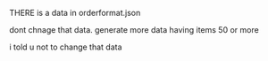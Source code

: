 THERE is a data in orderformat.json

dont chnage that data. generate more data having items 50 or more

i told u not to change that data